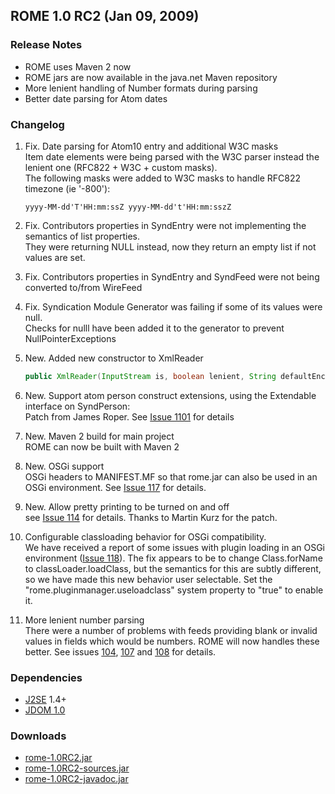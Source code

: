 ## ROME 1.0 RC2 (Jan 09, 2009)

### Release Notes

-   ROME uses Maven 2 now
-   ROME jars are now available in the java.net Maven repository
-   More lenient handling of Number formats during parsing
-   Better date parsing for Atom dates

### Changelog

1.  Fix. Date parsing for Atom10 entry and additional W3C masks\
    Item date elements were being parsed with the W3C parser instead the
    lenient one (RFC822 + W3C + custom masks).\
    The following masks were added to W3C masks to handle RFC822
    timezone (ie \'-800\'):

    ```
    yyyy-MM-dd'T'HH:mm:ssZ yyyy-MM-dd't'HH:mm:sszZ
    ```
2.  Fix. Contributors properties in SyndEntry were not implementing the
    semantics of list properties.\
    They were returning NULL instead, now they return an empty list if
    not values are set.
3.  Fix. Contributors properties in SyndEntry and SyndFeed were not
    being converted to/from WireFeed
4.  Fix. Syndication Module Generator was failing if some of its values
    were null.\
    Checks for nulll have been added it to the generator to prevent
    NullPointerExceptions
5.  New. Added new constructor to XmlReader

    ```java
    public XmlReader(InputStream is, boolean lenient, String defaultEncoding)
    ```
6.  New. Support atom person construct extensions, using the Extendable
    interface on SyndPerson:\
    Patch from James Roper. See [Issue
    1101](http://java.net/jira/browse/ROME-110) for
    details
7.  New. Maven 2 build for main project\
    ROME can now be built with Maven 2
8.  New. OSGi support\
    OSGi headers to MANIFEST.MF so that rome.jar can also be used in an
    OSGi environment. See [Issue
    117](http://java.net/jira/browse/ROME-117) for
    details.
9.  New. Allow pretty printing to be turned on and off\
    see [Issue 114](http://java.net/jira/browse/ROME-114)
    for details. Thanks to Martin Kurz for the patch.
10. Configurable classloading behavior for OSGi compatibility.\
    We have received a report of some issues with plugin loading in an
    OSGi environment ([Issue
    118](http://java.net/jira/browse/ROME-118)). The fix
    appears to be to change Class.forName to classLoader.loadClass, but
    the semantics for this are subtly different, so we have made this
    new behavior user selectable. Set the
    \"rome.pluginmanager.useloadclass\" system property to \"true\" to
    enable it.
11. More lenient number parsing\
    There were a number of problems with feeds providing blank or
    invalid values in fields which would be numbers. ROME will now
    handles these better. See issues
    [104](http://java.net/jira/browse/ROME-104),
    [107](http://java.net/jira/browse/ROME-107) and
    [108](http://java.net/jira/browse/ROME-108) for
    details.

### Dependencies

-   [J2SE](http://wiki.java.net/twiki/bin/view/Javawsxml/J2SE) 1.4+
-   [JDOM 1.0](http://www.jdom.org/)

### Downloads

-   [rome-1.0RC2.jar](rome-1.0RC2.jar)
-   [rome-1.0RC2-sources.jar](rome-1.0RC2-sources.jar)
-   [rome-1.0RC2-javadoc.jar](rome-1.0RC2-javadoc.jar)
